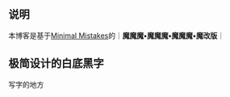 ## 说明

本博客是基于[Minimal Mistakes](https://mmistakes.github.io/minimal-mistakes/)的｜**魔魔魔•魔魔魔•魔魔魔•魔改版**｜

## 极简设计的白底黑字

写字的地方
